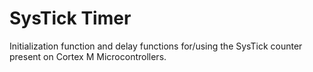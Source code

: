 # SysTick Timer

Initialization function and delay functions for/using the SysTick counter present on Cortex M Microcontrollers.
